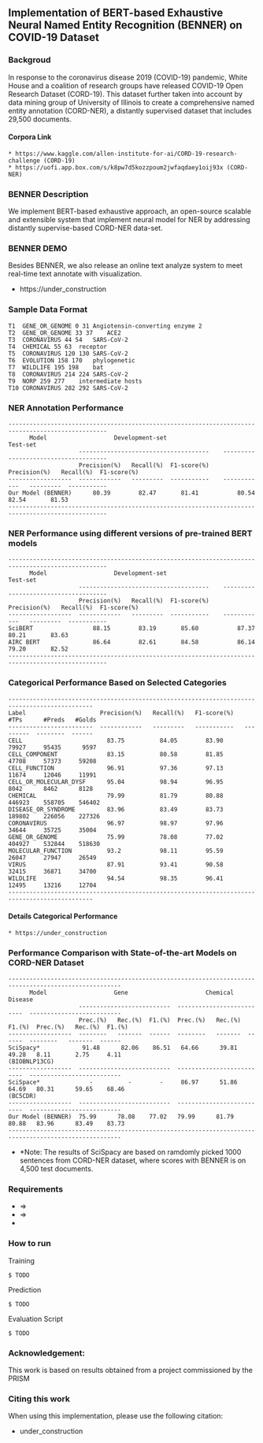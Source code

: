 ## Implementation of BERT-based Exhaustive Neural Named Entity Recognition (BENNER) on COVID-19 Dataset

### Backgroud
In response to the coronavirus disease 2019 (COVID-19) pandemic, White House and a coalition of 
research groups have released COVID-19 Open Research Dataset (CORD-19). This dataset further taken 
into account by data mining group of University of Illinois to create a comprehensive named entity 
annotation (CORD-NER), a distantly supervised dataset that includes 29,500 documents. 

#### Corpora Link
    * https://www.kaggle.com/allen-institute-for-ai/CORD-19-research-challenge (CORD-19)
    * https://uofi.app.box.com/s/k8pw7d5kozzpoum2jwfaqdaey1oij93x (CORD-NER)
 
### BENNER Description
We implement BERT-based exhaustive approach, an open-source scalable and extensible system that implement 
neural model for NER  by addressing  distantly supervise-based CORD-NER data-set.

### BENNER DEMO
Besides BENNER, we also release an online text analyze system to meet real-time text annotate with visualization. 
* https://under_construction

### Sample Data Format
    T1	GENE_OR_GENOME 0 31	Angiotensin-converting enzyme 2
    T2	GENE_OR_GENOME 33 37	ACE2
    T3	CORONAVIRUS 44 54	SARS-CoV-2
    T4	CHEMICAL 55 63	receptor
    T5	CORONAVIRUS 120 130	SARS-CoV-2
    T6	EVOLUTION 158 170	phylogenetic
    T7	WILDLIFE 195 198	bat
    T8	CORONAVIRUS 214 224	SARS-CoV-2
    T9	NORP 259 277	intermediate hosts
    T10	CORONAVIRUS 282 292	SARS-CoV-2

### NER Annotation Performance

    --------------------------------------------------------------------------------------------------
          Model                   Development-set                              Test-set
                        -------------------------------------    -------------------------------------       
                        Precision(%)   Recall(%)  F1-score(%)    Precision(%)   Recall(%)  F1-score(%)
    ------------------  ------------   ---------  -----------    ------------   ---------  -----------
    Our Model (BENNER)      80.39        82.47       81.41           80.54        82.54       81.53
    --------------------------------------------------------------------------------------------------

### NER Performance using different versions of pre-trained BERT models

    --------------------------------------------------------------------------------------------------
          Model                   Development-set                              Test-set
                        -------------------------------------    -------------------------------------       
                        Precision(%)   Recall(%)  F1-score(%)    Precision(%)   Recall(%)  F1-score(%)
    ------------------  ------------   ---------  -----------    ------------   ---------  -----------
    SciBERT                 88.15        83.19       85.60           87.37        80.21       83.63
    AIRC BERT               86.64        82.61       84.58           86.14        79.20       82.52
    --------------------------------------------------------------------------------------------------

### Categorical Performance Based on Selected Categories

    ----------------------------------------------------------------------------------------------
    Label                     Precision(%)   Recall(%)   F1-score(%)     #TPs      #Preds   #Golds
    ------------------------  ------------   ---------   -----------   ---------  --------  ------
    CELL                        83.75          84.05        83.90        79927     95435      9597
    CELL_COMPONENT              83.15          80.58        81.85        47708     57373     59208
    CELL_FUNCTION               96.91          97.36        97.13        11674     12046     11991
    CELL_OR_MOLECULAR_DYSF      95.04          98.94        96.95         8042      8462      8128 
    CHEMICAL                    79.99          81.79        80.88       446923    558705    546402
    DISEASE_OR_SYNDROME         83.96          83.49        83.73       189802    226056    227326
    CORONAVIRUS                 96.97          98.97        97.96        34644     35725     35004
    GENE_OR_GENOME              75.99          78.08        77.02       404927    532844    518630
    MOLECULAR_FUNCTION          93.2           98.11        95.59        26047     27947     26549
    VIRUS                       87.91          93.41        90.58        32415     36871     34700
    WILDLIFE                    94.54          98.35        96.41        12495     13216     12704
    ----------------------------------------------------------------------------------------------

#### Details Categorical Performance
    * https://under_construction
  
### Performance Comparison with State-of-the-art Models on CORD-NER Dataset

    ------------------------------------------------------------------------------------------------------
          Model                   Gene                      Chemical                     Disease
                        --------------------------  --------------------------  --------------------------       
                        Prec.(%)   Rec.(%)  F1.(%)  Prec.(%)   Rec.(%)  F1.(%)  Prec.(%)   Rec.(%)  F1.(%)
    ------------------  --------   -------  ------  --------   -------  ------  --------   -------  ------
    SciSpacy*            91.48      82.06    86.51   64.66      39.81    49.28   8.11       2.75     4.11
    (BIOBNLP13CG)
    ------------------  --------------------------  --------------------------  --------------------------
    SciSpace*              -          -        -     86.97      51.86    64.69   80.31      59.65    68.46
    (BC5CDR)
    ------------------  --------------------------  --------------------------  --------------------------
    Our Model (BENNER)  75.99      78.08    77.02   79.99      81.79    80.88   83.96      83.49    83.73
    ------------------------------------------------------------------------------------------------------

- *Note: The results of SciSpacy are based on ramdomly picked 1000 sentences from CORD-NER dataset, where scores with BENNER is on 4,500
test documents.  

### Requirements
  -  =>
  -  =>
  - 
  
  
### How to run
Training
```
$ TODO
```
Prediction
```
$ TODO
```
Evaluation Script
```
$ TODO
```

### Acknowledgement:

This work is based on results obtained from a project commissioned by the PRISM

### Citing this work
When using this implementation, please use the following citation:
* under_construction


